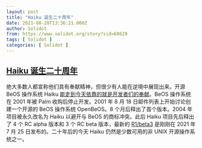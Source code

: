```yaml
---
layout: post
title: "Haiku 诞生二十周年"
date: 2021-08-20T13:36:21.000Z
author: Solidot
from: https://www.solidot.org/story?sid=68629
tags: [ Solidot ]
categories: [ Solidot ]
---
```

<!--1629466581000-->
[Haiku 诞生二十周年](https://www.solidot.org/story?sid=68629)
------

<div>
绝大多数人都宣称他们具有奉献精神，但很少有人能在逆境中展现出来。开源 BeOS 操作系统 Haiku <a href="https://www.haiku-os.org/news/2021-08-18_20_years_of_haiku/" target="_blank">能走到今天依靠的就是开发者们的奉献</a>。BeOS 操作系统在 2001 年被 Palm 收购后停止开发。2001 年 8 月 18 日邮件列表上开始讨论创建一个开源的 BeOS 操作系统  OpenBeOS。8 个月后释出了首个版本。2004 年项目被永久改名为 Haiku 以避开与 BeOS 的商标冲突。此后 Haiku 项目先后释出了 4 个 RC alpha 版本和 3 个 RC beta 版本，最新的 <a href="https://www.solidot.org/story?sid=68378" target="_blank">R1/beta3</a> 是刚刚在 2021 年 7 月 25 日发布的。二十年后的今天 Haiku 仍然是少数可用的非 UNIX 开源操作系统之一。
</div>
